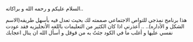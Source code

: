 
السلام عليكم و رحمه الله و براكاته.. 

  هذا برنامج نمذجي للتواص الاجتماعي صممته لك بحيث تعدل فيه بأسهل طريقه(الاسم الشكل و الأداره).. 
 .. 
أعذرني اذا كان الكثير من التعليمات باللغه الأنجليزيه فقد عودت نفسي عليها
و أغلب ما في الكود جئتُ به من قوقل 
 و  أسأل الله ان ينال اعجابك 
